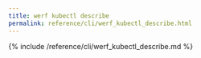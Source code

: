 ```yaml
---
title: werf kubectl describe
permalink: reference/cli/werf_kubectl_describe.html
---
```


{% include /reference/cli/werf_kubectl_describe.md %}
